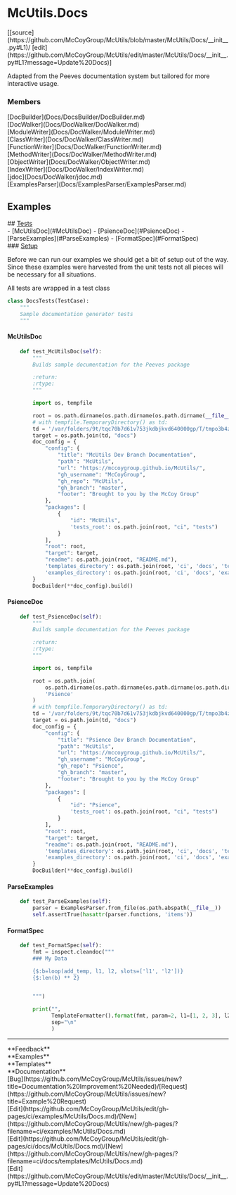# <a id="McUtils.Docs">McUtils.Docs</a> 
<div class="docs-source-link" markdown="1">
[[source](https://github.com/McCoyGroup/McUtils/blob/master/McUtils/Docs/__init__.py#L1)/
[edit](https://github.com/McCoyGroup/McUtils/edit/master/McUtils/Docs/__init__.py#L1?message=Update%20Docs)]
</div>
    
Adapted from the Peeves documentation system but tailored for more interactive usage.

### Members
<div class="container alert alert-secondary bg-light">
  <div class="row">
   <div class="col" markdown="1">
[DocBuilder](Docs/DocsBuilder/DocBuilder.md)   
</div>
   <div class="col" markdown="1">
[DocWalker](Docs/DocWalker/DocWalker.md)   
</div>
   <div class="col" markdown="1">
[ModuleWriter](Docs/DocWalker/ModuleWriter.md)   
</div>
</div>
  <div class="row">
   <div class="col" markdown="1">
[ClassWriter](Docs/DocWalker/ClassWriter.md)   
</div>
   <div class="col" markdown="1">
[FunctionWriter](Docs/DocWalker/FunctionWriter.md)   
</div>
   <div class="col" markdown="1">
[MethodWriter](Docs/DocWalker/MethodWriter.md)   
</div>
</div>
  <div class="row">
   <div class="col" markdown="1">
[ObjectWriter](Docs/DocWalker/ObjectWriter.md)   
</div>
   <div class="col" markdown="1">
[IndexWriter](Docs/DocWalker/IndexWriter.md)   
</div>
   <div class="col" markdown="1">
[jdoc](Docs/DocWalker/jdoc.md)   
</div>
</div>
  <div class="row">
   <div class="col" markdown="1">
[ExamplesParser](Docs/ExamplesParser/ExamplesParser.md)   
</div>
   <div class="col" markdown="1">
   
</div>
   <div class="col" markdown="1">
   
</div>
</div>
</div>





## Examples













<div class="collapsible-section">
 <div class="collapsible-section collapsible-section-header" markdown="1">
## <a class="collapse-link" data-toggle="collapse" href="#Tests-79e0b1" markdown="1"> Tests</a> <a class="float-right" data-toggle="collapse" href="#Tests-79e0b1"><i class="fa fa-chevron-down"></i></a>
 </div>
 <div class="collapsible-section collapsible-section-body collapse show" id="Tests-79e0b1" markdown="1">
 - [McUtilsDoc](#McUtilsDoc)
- [PsienceDoc](#PsienceDoc)
- [ParseExamples](#ParseExamples)
- [FormatSpec](#FormatSpec)

<div class="collapsible-section">
 <div class="collapsible-section collapsible-section-header" markdown="1">
### <a class="collapse-link" data-toggle="collapse" href="#Setup-f08fe8" markdown="1"> Setup</a> <a class="float-right" data-toggle="collapse" href="#Setup-f08fe8"><i class="fa fa-chevron-down"></i></a>
 </div>
 <div class="collapsible-section collapsible-section-body collapse show" id="Setup-f08fe8" markdown="1">
 
Before we can run our examples we should get a bit of setup out of the way.
Since these examples were harvested from the unit tests not all pieces
will be necessary for all situations.

All tests are wrapped in a test class
```python
class DocsTests(TestCase):
    """
    Sample documentation generator tests
    """
```

 </div>
</div>

#### <a name="McUtilsDoc">McUtilsDoc</a>
```python
    def test_McUtilsDoc(self):
        """
        Builds sample documentation for the Peeves package

        :return:
        :rtype:
        """

        import os, tempfile

        root = os.path.dirname(os.path.dirname(os.path.dirname(__file__)))
        # with tempfile.TemporaryDirectory() as td:
        td = '/var/folders/9t/tqc70b7d61v753jkdbjkvd640000gp/T/tmpo3b4ztrq/'
        target = os.path.join(td, "docs")
        doc_config = {
            "config": {
                "title": "McUtils Dev Branch Documentation",
                "path": "McUtils",
                "url": "https://mccoygroup.github.io/McUtils/",
                "gh_username": "McCoyGroup",
                "gh_repo": "McUtils",
                "gh_branch": "master",
                "footer": "Brought to you by the McCoy Group"
            },
            "packages": [
                {
                    "id": "McUtils",
                    'tests_root': os.path.join(root, "ci", "tests")
                }
            ],
            "root": root,
            "target": target,
            "readme": os.path.join(root, "README.md"),
            'templates_directory': os.path.join(root, 'ci', 'docs', 'templates'),
            'examples_directory': os.path.join(root, 'ci', 'docs', 'examples')
        }
        DocBuilder(**doc_config).build()
```

#### <a name="PsienceDoc">PsienceDoc</a>
```python
    def test_PsienceDoc(self):
        """
        Builds sample documentation for the Peeves package

        :return:
        :rtype:
        """

        import os, tempfile

        root = os.path.join(
            os.path.dirname(os.path.dirname(os.path.dirname(os.path.dirname(__file__)))),
            'Psience'
        )
        # with tempfile.TemporaryDirectory() as td:
        td = '/var/folders/9t/tqc70b7d61v753jkdbjkvd640000gp/T/tmpo3b4ztrq/'
        target = os.path.join(td, "docs")
        doc_config = {
            "config": {
                "title": "Psience Dev Branch Documentation",
                "path": "McUtils",
                "url": "https://mccoygroup.github.io/McUtils/",
                "gh_username": "McCoyGroup",
                "gh_repo": "Psience",
                "gh_branch": "master",
                "footer": "Brought to you by the McCoy Group"
            },
            "packages": [
                {
                    "id": "Psience",
                    'tests_root': os.path.join(root, "ci", "tests")
                }
            ],
            "root": root,
            "target": target,
            "readme": os.path.join(root, "README.md"),
            'templates_directory': os.path.join(root, 'ci', 'docs', 'templates'),
            'examples_directory': os.path.join(root, 'ci', 'docs', 'examples')
        }
        DocBuilder(**doc_config).build()
```

#### <a name="ParseExamples">ParseExamples</a>
```python
    def test_ParseExamples(self):
        parser = ExamplesParser.from_file(os.path.abspath(__file__))
        self.assertTrue(hasattr(parser.functions, 'items'))
```

#### <a name="FormatSpec">FormatSpec</a>
```python
    def test_FormatSpec(self):
        fmt = inspect.cleandoc("""
        ### My Data

        {$:b=loop(add_temp, l1, l2, slots=['l1', 'l2'])}
        {$:len(b) ** 2}


        """)

        print("",
              TemplateFormatter().format(fmt, param=2, l1=[1, 2, 3], l2=[4, 5, 6], add_temp='{l1} + {l2}', p1=1, p2=0),
              sep="\n"
              )
```

 </div>
</div>






---


<div markdown="1" class="text-secondary">
<div class="container">
  <div class="row">
   <div class="col" markdown="1">
**Feedback**   
</div>
   <div class="col" markdown="1">
**Examples**   
</div>
   <div class="col" markdown="1">
**Templates**   
</div>
   <div class="col" markdown="1">
**Documentation**   
</div>
   <div class="col" markdown="1">
   
</div>
   <div class="col" markdown="1">
   
</div>
   <div class="col" markdown="1">
   
</div>
</div>
  <div class="row">
   <div class="col" markdown="1">
[Bug](https://github.com/McCoyGroup/McUtils/issues/new?title=Documentation%20Improvement%20Needed)/[Request](https://github.com/McCoyGroup/McUtils/issues/new?title=Example%20Request)   
</div>
   <div class="col" markdown="1">
[Edit](https://github.com/McCoyGroup/McUtils/edit/gh-pages/ci/examples/McUtils/Docs.md)/[New](https://github.com/McCoyGroup/McUtils/new/gh-pages/?filename=ci/examples/McUtils/Docs.md)   
</div>
   <div class="col" markdown="1">
[Edit](https://github.com/McCoyGroup/McUtils/edit/gh-pages/ci/docs/McUtils/Docs.md)/[New](https://github.com/McCoyGroup/McUtils/new/gh-pages/?filename=ci/docs/templates/McUtils/Docs.md)   
</div>
   <div class="col" markdown="1">
[Edit](https://github.com/McCoyGroup/McUtils/edit/master/McUtils/Docs/__init__.py#L1?message=Update%20Docs)   
</div>
   <div class="col" markdown="1">
   
</div>
   <div class="col" markdown="1">
   
</div>
   <div class="col" markdown="1">
   
</div>
</div>
</div>
</div>
